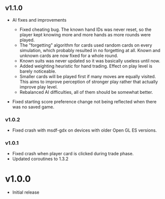 ## v1.1.0
- AI fixes and improvements
    - Fixed cheating bug. The known hand IDs was never reset, so the player
    kept knowing more and more hands as more rounds were played.
    - The "forgetting" algorithm for cards used random cards on every simulation,
    which probably resulted in no forgetting at all. Known and unknown cards are
    now fixed for a whole round.
    - Known suits was never updated so it was basically useless until now.
    - Added weighting heuristic for hand trading. Effect on play level is barely noticeable.
    - Smaller cards will be played first if many moves are equally visited. This aims
    to improve perception of stronger play rather that actually improve play level.
    - Rebalanced AI difficulties, all of them should be somewhat better.
    
- Fixed starting score preference change not being reflected when there was no saved game.

### v1.0.2
- Fixed crash with msdf-gdx on devices with older Open GL ES versions.

### v1.0.1
- Fixed crash when player card is clicked during trade phase.
- Updated coroutines to 1.3.2

# v1.0.0
- Initial release
